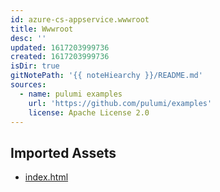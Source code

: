 ```yaml
---
id: azure-cs-appservice.wwwroot
title: Wwwroot
desc: ''
updated: 1617203999736
created: 1617203999736
isDir: true
gitNotePath: '{{ noteHiearchy }}/README.md'
sources:
  - name: pulumi examples
    url: 'https://github.com/pulumi/examples'
    license: Apache License 2.0
---
```

## Imported Assets

- [index.html](/assets/index.html)

